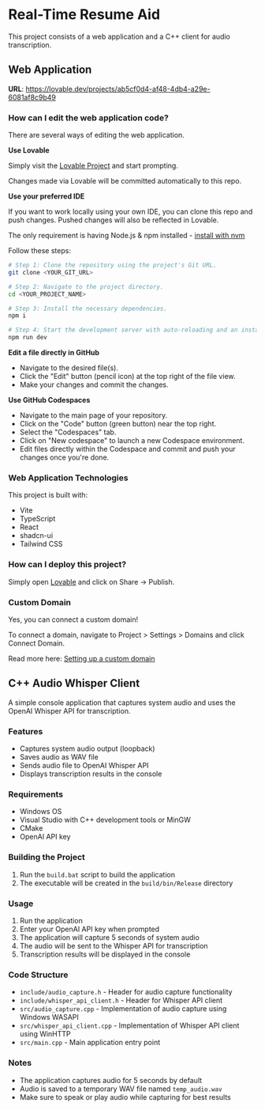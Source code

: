 # Real-Time Resume Aid

This project consists of a web application and a C++ client for audio transcription.

## Web Application

**URL**: https://lovable.dev/projects/ab5cf0d4-af48-4db4-a29e-6081af8c9b49

### How can I edit the web application code?

There are several ways of editing the web application.

**Use Lovable**

Simply visit the [Lovable Project](https://lovable.dev/projects/ab5cf0d4-af48-4db4-a29e-6081af8c9b49) and start prompting.

Changes made via Lovable will be committed automatically to this repo.

**Use your preferred IDE**

If you want to work locally using your own IDE, you can clone this repo and push changes. Pushed changes will also be reflected in Lovable.

The only requirement is having Node.js & npm installed - [install with nvm](https://github.com/nvm-sh/nvm#installing-and-updating)

Follow these steps:

```sh
# Step 1: Clone the repository using the project's Git URL.
git clone <YOUR_GIT_URL>

# Step 2: Navigate to the project directory.
cd <YOUR_PROJECT_NAME>

# Step 3: Install the necessary dependencies.
npm i

# Step 4: Start the development server with auto-reloading and an instant preview.
npm run dev
```

**Edit a file directly in GitHub**

- Navigate to the desired file(s).
- Click the "Edit" button (pencil icon) at the top right of the file view.
- Make your changes and commit the changes.

**Use GitHub Codespaces**

- Navigate to the main page of your repository.
- Click on the "Code" button (green button) near the top right.
- Select the "Codespaces" tab.
- Click on "New codespace" to launch a new Codespace environment.
- Edit files directly within the Codespace and commit and push your changes once you're done.

### Web Application Technologies

This project is built with:

- Vite
- TypeScript
- React
- shadcn-ui
- Tailwind CSS

### How can I deploy this project?

Simply open [Lovable](https://lovable.dev/projects/ab5cf0d4-af48-4db4-a29e-6081af8c9b49) and click on Share -> Publish.

### Custom Domain

Yes, you can connect a custom domain!

To connect a domain, navigate to Project > Settings > Domains and click Connect Domain.

Read more here: [Setting up a custom domain](https://docs.lovable.dev/tips-tricks/custom-domain#step-by-step-guide)

## C++ Audio Whisper Client

A simple console application that captures system audio and uses the OpenAI Whisper API for transcription.

### Features

- Captures system audio output (loopback)
- Saves audio as WAV file
- Sends audio file to OpenAI Whisper API
- Displays transcription results in the console

### Requirements

- Windows OS
- Visual Studio with C++ development tools or MinGW
- CMake
- OpenAI API key

### Building the Project

1. Run the `build.bat` script to build the application
2. The executable will be created in the `build/bin/Release` directory

### Usage

1. Run the application
2. Enter your OpenAI API key when prompted
3. The application will capture 5 seconds of system audio
4. The audio will be sent to the Whisper API for transcription
5. Transcription results will be displayed in the console

### Code Structure

- `include/audio_capture.h` - Header for audio capture functionality
- `include/whisper_api_client.h` - Header for Whisper API client
- `src/audio_capture.cpp` - Implementation of audio capture using Windows WASAPI
- `src/whisper_api_client.cpp` - Implementation of Whisper API client using WinHTTP
- `src/main.cpp` - Main application entry point

### Notes

- The application captures audio for 5 seconds by default
- Audio is saved to a temporary WAV file named `temp_audio.wav`
- Make sure to speak or play audio while capturing for best results
